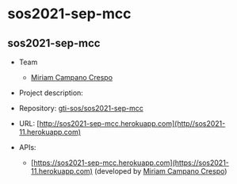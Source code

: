 # sos2021-sep-mcc
## sos2021-sep-mcc

- Team
  - [Miriam Campano Crespo](https://github.com/Mirishya)

- Project description: 
- Repository: [gti-sos/sos2021-sep-mcc](https://github.com/gti-sos/sos2021-sep-mcc)
- URL: [http://sos2021-sep-mcc.herokuapp.com](http//sos2021-11.herokuapp.com)
-  APIs:
     - [https://sos2021-sep-mcc.herokuapp.com](https://sos2021-11.herokuapp.com) (developed by [Miriam Campano Crespo](https://github.com/Mirishya))
